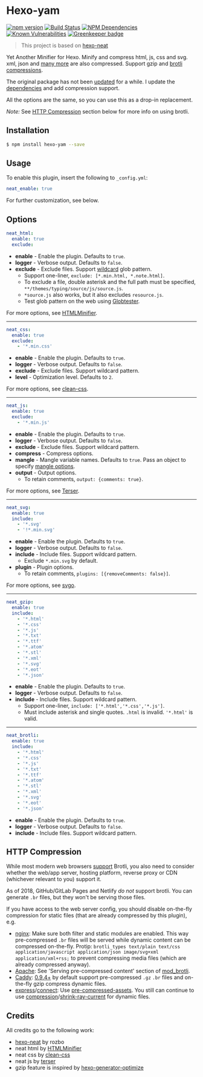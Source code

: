 # Hexo-yam

[![npm version](https://badge.fury.io/js/hexo-yam.svg)](https://www.npmjs.com/package/hexo-yam)
[![Build Status](https://travis-ci.com/weyusi/hexo-yam.svg?branch=master)](https://travis-ci.com/weyusi/hexo-yam)
[![NPM Dependencies](https://david-dm.org/weyusi/hexo-yam.svg)](https://david-dm.org/weyusi/hexo-yam)
[![Known Vulnerabilities](https://snyk.io/test/npm/hexo-yam/badge.svg)](https://snyk.io/test/npm/hexo-yam)
[![Greenkeeper badge](https://badges.greenkeeper.io/weyusi/hexo-yam.svg)](https://greenkeeper.io/)

> This project is based on [hexo-neat](https://github.com/rozbo/hexo-neat)

Yet Another Minifier for Hexo. Minify and compress html, js, css and svg. xml, json and [many more](https://github.com/weyusi/hexo-yam/blob/master/lib/filter.js#L105) are also compressed. Support gzip and [brotli](https://en.wikipedia.org/wiki/Brotli) [compressions](https://en.wikipedia.org/wiki/HTTP_compression).

The original package has not been [updated](https://www.npmjs.com/package/hexo-neat) for a while. I update the [dependencies](https://github.com/weyusi/hexo-yam/blob/master/package.json) and add compression support.

All the options are the same, so you can use this as a drop-in replacement.

*Note:* See [HTTP Compression](#http-compression) section below for more info on using brotli.

## Installation
``` bash
$ npm install hexo-yam --save
```

## Usage
To enable this plugin, insert the following to `_config.yml`:
``` yaml
neat_enable: true
```
For further customization, see below.

## Options
``` yaml
neat_html:
  enable: true
  exclude:
```
- **enable** - Enable the plugin. Defaults to `true`.
- **logger** - Verbose output. Defaults to `false`.
- **exclude** - Exclude files. Support [wildcard](https://github.com/micromatch/nanomatch#features) glob pattern.
  - Support one-liner, `exclude: [*.min.html, *.note.html]`.
  - To exclude a file, double asterisk and the full path must be specified, `**/themes/typing/source/js/source.js`.
  - `*source.js` also works, but it also excludes `resource.js`.
  - Test glob pattern on the web using [Globtester](http://www.globtester.com/).

For more options, see [HTMLMinifier](https://github.com/kangax/html-minifier).

----------

``` yaml
neat_css:
  enable: true
  exclude:
    - '*.min.css'
```
- **enable** - Enable the plugin. Defaults to `true`.
- **logger** - Verbose output. Defaults to `false`.
- **exclude** - Exclude files. Support wildcard pattern.
- **level** - Optimization level. Defaults to `2`.

For more options, see [clean-css](https://github.com/jakubpawlowicz/clean-css).

----------

``` yaml
neat_js:
  enable: true
  exclude:
    - '*.min.js'
```
- **enable** - Enable the plugin. Defaults to `true`.
- **logger** - Verbose output. Defaults to `false`.
- **exclude** - Exclude files. Support wildcard pattern.
- **compress** - Compress options.
- **mangle** - Mangle variable names. Defaults to `true`. Pass an object to specify [mangle options](https://github.com/terser-js/terser#mangle-options).
- **output** - Output options.
  - To retain comments, `output: {comments: true}`.

For more options, see [Terser](https://github.com/terser-js/terser).

----------

``` yaml
neat_svg:
  enable: true
  include:
    - '*.svg'
    - '!*.min.svg'
```
- **enable** - Enable the plugin. Defaults to `true`.
- **logger** - Verbose output. Defaults to `false`.
- **include** - Include files. Support wildcard pattern.
  - Exclude `*.min.svg` by default.
- **plugin** - Plugin options.
  - To retain comments, `plugins: [{removeComments: false}]`.

For more options, see [svgo](https://github.com/svg/svgo).

----------

``` yaml
neat_gzip:
  enable: true
  include:
    - '*.html'
    - '*.css'
    - '*.js'
    - '*.txt'
    - '*.ttf'
    - '*.atom'
    - '*.stl'
    - '*.xml'
    - '*.svg'
    - '*.eot'
    - '*.json'
```
- **enable** - Enable the plugin. Defaults to `true`.
- **logger** - Verbose output. Defaults to `false`.
- **include** - Include files. Support wildcard pattern.
  - Support one-liner, `include: ['*.html','*.css','*.js']`.
  - Must include asterisk and single quotes. `.html` is invalid. `'*.html'` is valid.

----------

``` yaml
neat_brotli:
  enable: true
  include:
    - '*.html'
    - '*.css'
    - '*.js'
    - '*.txt'
    - '*.ttf'
    - '*.atom'
    - '*.stl'
    - '*.xml'
    - '*.svg'
    - '*.eot'
    - '*.json'
```
- **enable** - Enable the plugin. Defaults to `true`.
- **logger** - Verbose output. Defaults to `false`.
- **include** - Include files. Support wildcard pattern.

## HTTP Compression
While most modern web browsers [support](https://www.caniuse.com/#feat=brotli) Brotli, you also need to consider whether the web/app server, hosting platform, reverse proxy or CDN (whichever relevant to you) support it.

As of 2018, GitHub/GitLab Pages and Netlify *do not* support brotli. You can generate `.br` files, but they won't be serving those files.

If you have access to the web server config, you should disable on-the-fly compression for static files (that are already compressed by this plugin), e.g.

- [nginx](https://github.com/google/ngx_brotli): Make sure both filter and static modules are enabled. This way pre-compressed `.br` files will be served while dynamic content can be compressed on-the-fly. Protip: `brotli_types text/plain text/css application/javascript application/json image/svg+xml application/xml+rss;` to prevent compressing media files (which are already compressed anyway).
- [Apache](https://httpd.apache.org/docs/2.4/en/mod/mod_brotli.html): See 'Serving pre-compressed content' section of [mod_brotli](https://httpd.apache.org/docs/2.4/en/mod/mod_brotli.html).
- [Caddy](https://caddyserver.com/features): [0.9.4+](https://caddyserver.com/blog/caddy-0_9_4-released) by default support pre-compressed `.gz` `.br` files and on-the-fly gzip compress dynamic files.
- [express](https://github.com/expressjs/express)/[connect](https://github.com/senchalabs/connect): Use [pre-compressed-assets](https://github.com/domadams/pre-compressed-assets). You still can continue to use [compression](https://github.com/expressjs/compression)/[shrink-ray-current](https://github.com/Alorel/shrink-ray) for dynamic files.

## Credits
All credits go to the following work:
- [hexo-neat](https://github.com/rozbo/hexo-neat) by rozbo
- neat html by [HTMLMinifier](https://github.com/kangax/html-minifier)
- neat css  by [clean-css](https://github.com/jakubpawlowicz/clean-css)
- neat js   by  [terser](https://github.com/terser-js/terser)
- gzip feature is inspired by [hexo-generator-optimize](https://github.com/JackyRen/hexo-generator-optimize)
